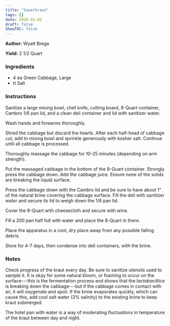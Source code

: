 ```yaml
---
title: "Sauerkraut"
tags: []
date: 2018-01-01
draft: false
ShowTOC: false
---
```


**Author:** Wyatt Brege

**Yield:** 2 1/2 Quart


### Ingredients

-   4 ea Green Cabbage, Large
-   tt Salt

### Instructions 

Sanitize a large mixing bowl, chef knife, cutting board, 8-Quart
container, Cambro 1/6 pan lid, and a clean deli container and lid with
sanitizer water.

Wash hands and forearms thoroughly.

Shred the cabbage but discard the hearts. After each half-head of
cabbage cut, add to mixing bowl and sprinkle generously with kosher
salt. Continue until all cabbage is processed.

Thoroughly massage the cabbage for 10-25 minutes (depending on arm
strength).

Put the massaged cabbage in the bottom of the 8-Quart container.
Strongly press the cabbage down. Add the cabbage juice. Ensure none of
the solids are breaking the liquid surface.

Press the cabbage down with the Cambro lid and be sure to have about 1\"
of the natural brine covering the cabbage surface. Fill the deli with
sanitizer water and secure its lid to weigh down the 1/6 pan lid.

Cover the 8-Quart with cheesecloth and secure with wine.

Fill a 200 pan half full with water and place the 8-Quart in there.

Place the apparatus in a cool, dry place away from any possible falling
debris.

Store for 4-7 days, then condense into deli containers, with the brine.

### Notes 

Check progress of the kraut every day. Be sure to sanitize utensils used
to sample it. It is okay for some natural bloom, or foaming to occur on
the surface\-\--this is the fermentation process and shows that the
*lactobacillica* is breaking down the cabbage\-\--but if the cabbage
comes in contact with air, it will oxygenate and spoil. If the brine
evaporates quickly, which can cause this, add cool salt water (3%
salinity) to the existing brine to keep kraut submerged.

The hotel pan with water is a way of moderating fluctuations in
temperature of the kraut between day and night.
